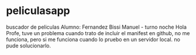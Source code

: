 # peliculasapp
buscador de peliculas
Alumno: Fernandez Bissi Manuel - turno noche 
Hola Profe, tuve un problema cuando trato de incluir el manifest en github, no me funciona, pero si me funciona cuando lo pruebo en un servidor local. no pude solucionarlo.
